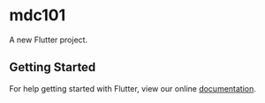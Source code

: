 # mdc101

A new Flutter project.

## Getting Started

For help getting started with Flutter, view our online
[documentation](https://flutter.io/).
